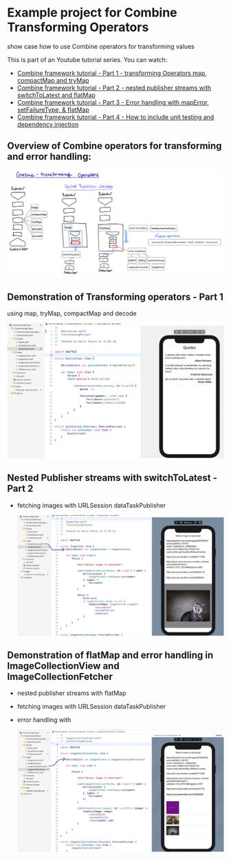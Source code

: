 # Example project for Combine Transforming Operators 

show case how to use Combine operators for transforming values

This is part of an Youtube tutorial series. You can watch:
- [Combine framework tutorial - Part 1 - transforming Operators map, compactMap and tryMap](https://youtu.be/HE83lN_XteA)
- [Combine framework tutorial - Part 2 -  nested publisher streams with switchToLatest and flatMap](https://youtu.be/BuJVtaif76c)
- [Combine framework tutorial - Part 3 -  Error handling with mapError, setFailureType, & flatMap](https://youtu.be/M96zPRKC6Ao) 
- [Combine framework tutorial - Part 4 - How to include unit testing and dependency injection](https://youtu.be/2Cjs6bRGStU)

 
## Overview of Combine operators for transforming and error handling:
![](images/OperatorOverview.png)


##  Demonstration of Transforming operators - Part 1

using map, tryMap, compactMap and decode

   ![](images/MapOperators.png)


##  Nested Publisher streams with switchToLatest - Part 2
- fetching images with URLSession dataTaskPublisher

   ![](images/SwitchToLatest.png)


## Demonstration of flatMap and error handling in ImageCollectionView and ImageCollectionFetcher
- nested publisher streams with flatMap
- fetching images with URLSession dataTaskPublisher
- error handling with 

   ![](images/Flatmap.png)
